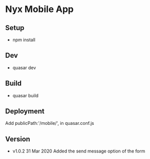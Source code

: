 # Nyx Mobile App

## Setup 
* npm install

## Dev
* quasar dev

## Build
* quasar build

## Deployment
Add publicPath:'/mobile/', in quasar.conf.js

## Version
* v1.0.2 31 Mar 2020  Added the send message option of the form
